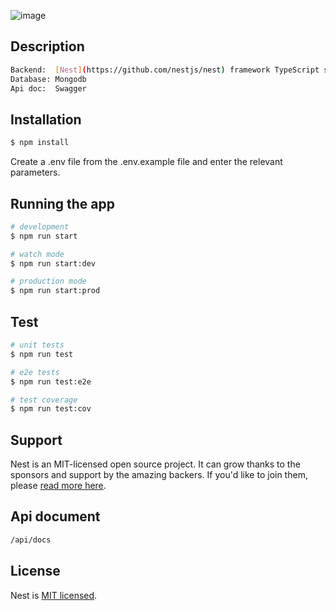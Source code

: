 
![image](https://user-images.githubusercontent.com/54344779/233047990-578871f7-de5d-4d32-81dd-e71b7c7983a0.png)

## Description

```bash
Backend:  [Nest](https://github.com/nestjs/nest) framework TypeScript starter repository.
Database: Mongodb
Api doc:  Swagger
```

## Installation

```bash
$ npm install
```
Create a .env file from the .env.example file and enter the relevant parameters.

## Running the app

```bash
# development
$ npm run start

# watch mode
$ npm run start:dev

# production mode
$ npm run start:prod
```

## Test

```bash
# unit tests
$ npm run test

# e2e tests
$ npm run test:e2e

# test coverage
$ npm run test:cov
```

## Support

Nest is an MIT-licensed open source project. It can grow thanks to the sponsors and support by the amazing backers. If you'd like to join them, please [read more here](https://docs.nestjs.com/support).

## Api document

```bash
/api/docs
```

## License

Nest is [MIT licensed](LICENSE).
